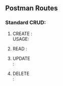 ## Postman Routes

### Standard CRUD:

1. CREATE
   :  
   USAGE:

2. READ
   :

3. UPDATE  
   :

4. DELETE  
   :
